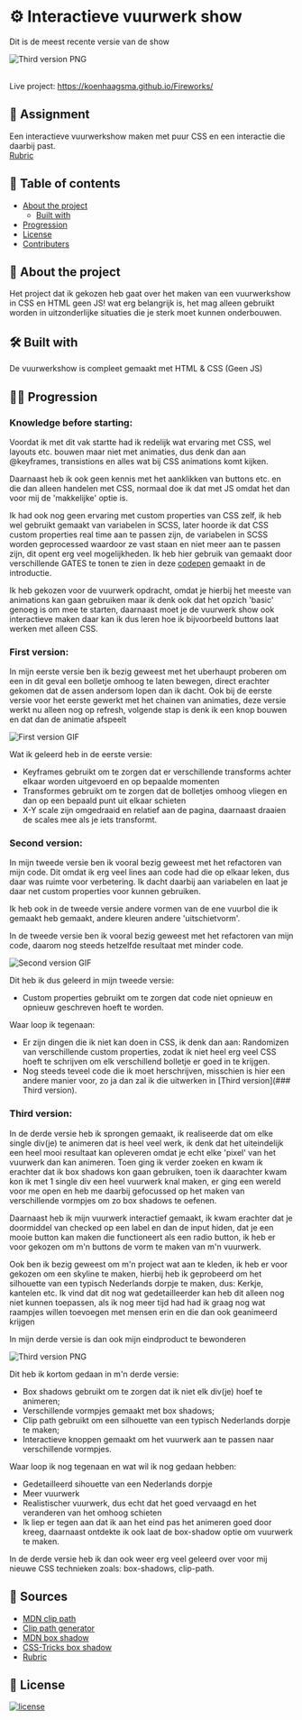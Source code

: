 # ⚙ Interactieve vuurwerk show
Dit is de meest recente versie van de show

![Third version PNG](./images/derde_versie.PNG)<br><br>

Live project: https://koenhaagsma.github.io/Fireworks/

## 📂 Assignment
Een interactieve vuurwerkshow maken met puur CSS en een interactie die daarbij past.<br>
[Rubric](https://cmda-minor-web.github.io/css-to-the-rescue-2122/beoordelingsformulier.html)


## 🧾 Table of contents
-   [About the project](##About-the-project)
      * [Built with](###Built-with)
-   [Progression](##Progression)
-   [License](##License)
-   [Contributers](##Contributers)

## 📖 About the project
Het project dat ik gekozen heb gaat over het maken van een vuurwerkshow in CSS en HTML geen JS! wat erg belangrijk is, het mag alleen gebruikt worden in uitzonderlijke situaties die je sterk moet kunnen onderbouwen. 

## 🛠 Built with
De vuurwerkshow is compleet gemaakt met HTML & CSS (Geen JS)

## 👩‍💻 Progression

### Knowledge before starting:
Voordat ik met dit vak startte had ik redelijk wat ervaring met CSS, wel layouts etc. bouwen maar niet met animaties, dus denk dan aan @keyframes, transistions en alles wat bij CSS animations komt kijken.

Daarnaast heb ik ook geen kennis met het aanklikken van buttons etc. en die dan alleen handelen met CSS, normaal doe ik dat met JS omdat het dan voor mij de 'makkelijke' optie is.

Ik had ook nog geen ervaring met custom properties van CSS zelf, ik heb wel gebruikt gemaakt van variabelen in SCSS, later hoorde ik dat CSS custom properties real time aan te passen zijn, de variabelen in SCSS worden geprocessed waardoor ze vast staan en niet meer aan te passen zijn, dit opent erg veel mogelijkheden.
Ik heb hier gebruik van gemaakt door verschillende GATES te tonen te zien in deze [codepen](https://codepen.io/koenhaagsma/pen/WNXjMbz) gemaakt in de introductie.

Ik heb gekozen voor de vuurwerk opdracht, omdat je hierbij het meeste van animations kan gaan gebruiken maar ik denk ook dat het opzich 'basic' genoeg is om mee te starten, daarnaast moet je de vuurwerk show ook interactieve maken daar kan ik dus leren hoe ik bijvoorbeeld buttons laat werken met alleen CSS.

### First version:
In mijn eerste versie ben ik bezig geweest met het uberhaupt proberen om een in dit geval een bolletje omhoog te laten bewegen, direct erachter gekomen dat de assen andersom lopen dan ik dacht. Ook bij de eerste versie voor het eerste gewerkt met het chainen van animaties, deze versie werkt nu alleen nog op refresh, volgende stap is denk ik een knop bouwen en dat dan de animatie afspeelt

![First version GIF](./images/FirstAnimation.gif)

Wat ik geleerd heb in de eerste versie:
- Keyframes gebruikt om te zorgen dat er verschillende transforms achter elkaar worden uitgevoerd en op bepaalde momenten
- Transformes gebruikt om te zorgen dat de bolletjes omhoog vliegen en dan op een bepaald punt uit elkaar schieten
- X-Y scale zijn omgedraaid en relatief aan de pagina, daarnaast draaien de scales mee als je iets transformt.

### Second version:
In mijn tweede versie ben ik vooral bezig geweest met het refactoren van mijn code. Dit omdat ik erg veel lines aan code had die op elkaar leken, dus daar was ruimte voor verbetering. Ik dacht daarbij aan variabelen en laat je daar net custom properties voor kunnen gebruiken.

Ik heb ook in de tweede versie andere vormen van de ene vuurbol die ik gemaakt heb gemaakt, andere kleuren andere 'uitschietvorm'.

In de tweede versie ben ik vooral bezig geweest met het refactoren van mijn code, daarom nog steeds hetzelfde resultaat met minder code.

![Second version GIF](./images/FirstAnimation.gif)

Dit heb ik dus geleerd in mijn tweede versie:
- Custom properties gebruikt om te zorgen dat code niet opnieuw en opnieuw geschreven hoeft te worden.

Waar loop ik tegenaan:
- Er zijn dingen die ik niet kan doen in CSS, ik denk dan aan: Randomizen van verschillende custom properties, zodat ik niet heel erg veel CSS hoeft te schrijven om elk verschillend bolletje er goed in te krijgen.
- Nog steeds teveel code die ik moet herschrijven, misschien is hier een andere manier voor, zo ja dan zal ik die uitwerken in [Third version](### Third version).

### Third version:
In de derde versie heb ik sprongen gemaakt, ik realiseerde dat om elke single div(je) te animeren dat is heel veel werk, ik denk dat het uiteindelijk een heel mooi resultaat kan opleveren omdat je echt elke 'pixel' van het vuurwerk dan kan animeren.
Toen ging ik verder zoeken en kwam ik erachter dat ik box shadows kon gaan gebruiken, toen ik daarachter kwam kon ik met 1 single div een heel vuurwerk knal maken, er ging een wereld voor me open en heb me daarbij gefocussed op het maken van verschillende vormpjes om zo box shadows te oefenen.

Daarnaast heb ik mijn vuurwerk interactief gemaakt, ik kwam erachter dat je doormiddel van checked op een label en dan de input hiden, dat je een mooie button kan maken die functioneert als een radio button, ik heb er voor gekozen om m'n buttons de vorm te maken van m'n vuurwerk.

Ook ben ik bezig geweest om m'n project wat aan te kleden, ik heb er voor gekozen om een skyline te maken, hierbij heb ik geprobeerd om het silhouette van een typisch Nederlands dorpje te maken, dus: Kerkje, kantelen etc.
Ik vind dat dit nog wat gedetailleerder kan heb dit alleen nog niet kunnen toepassen, als ik nog meer tijd had had ik graag nog wat raampjes willen toevoegen met mensen erin en die dan ook geanimeerd krijgen

In mijn derde versie is dan ook mijn eindproduct te bewonderen

![Third version PNG](./images/derde_versie.PNG)

Dit heb ik kortom gedaan in m'n derde versie:
- Box shadows gebruikt om te zorgen dat ik niet elk div(je) hoef te animeren;
- Verschillende vormpjes gemaakt met box shadows;
- Clip path gebruikt om een silhouette van een typisch Nederlands dorpje te maken;
- Interactieve knoppen gemaakt om het vuurwerk aan te passen naar verschillende vormpjes.

Waar loop ik nog tegenaan en wat wil ik nog gedaan hebben:
- Gedetailleerd sihouette van een Nederlands dorpje
- Meer vuurwerk
- Realistischer vuurwerk, dus echt dat het goed vervaagd en het veranderen van het omhoog schieten
- Ik liep er tegen aan dat ik aan het eind pas het animeren goed door kreeg, daarnaast ontdekte ik ook laat de box-shadow optie om vuurwerk te maken.

In de derde versie heb ik dan ook weer erg veel geleerd over voor mij nieuwe CSS technieken zoals: box-shadows, clip-path.

## 📑 Sources
- [MDN clip path](https://developer.mozilla.org/en-US/docs/Web/CSS/clip-path)
- [Clip path generator](https://bennettfeely.com/clippy/)
- [MDN box shadow](https://developer.mozilla.org/en-US/docs/Web/CSS/box-shadow)
- [CSS-Tricks box shadow](https://css-tricks.com/snippets/css/css-box-shadow/)
- [Rubric](https://cmda-minor-web.github.io/css-to-the-rescue-2122/beoordelingsformulier.html)

## 🔖 License
[![license](https://img.shields.io/github/license/DAVFoundation/captain-n3m0.svg?style=flat-square)]()

